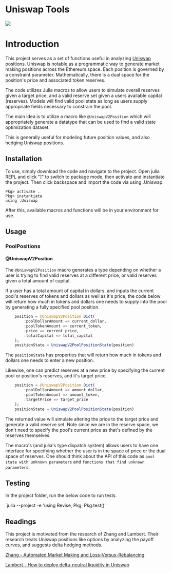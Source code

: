# Uniswap Tools

![](https://github.com/jfarid27/UniswapTools.jl/actions/workflows/CI.yml/badge.svg)

# Introduction

This project serves as a set of functions useful in analyzing [Uniswap](https://uniswap.org/)
positions. Uniswap is notable as a programmatic way to generate
market making positions across the Ethereum space. Each position
is governed by a constraint parameter. Mathematically, there
is a dual space for the position's price and associated token
reserves.

The code utilizes Julia macros to allow users to simulate overall
reserves given a target price, and a valid reserve set given a users
available capital (reserves). Models will find valid pool state as
long as users supply appropriate fields necessary to constrain the
pool.

The main idea is to utilize a macro like `@UniswapV2Position` which
will appropriately generate a datatype that can be used to find a
valid state optimization dataset.

This is generally useful for modeling future position values, and also
hedging Uniswap positions.

## Installation

To use, simply download the code and navigate to the project.
Open julia REPL and click "]" to switch to package mode, then
activate and instantiate the project. Then click backspace
and import the code via using .Uniswap.

```
Pkg> activate .
Pkg> instantiate
using .Uniswap
```

After this, available macros and functions will be in your
environment for use.

## Usage

### PoolPositions

#### @UniswapV2Position

The `@UniswapV2Position` macro generates a type depending on whether
a user is trying to find valid reserves at a different price, or
valid reserves given a total amount of capital.

If a user has a total amount of capital in dollars, and inputs the
current pool's reserves of tokens and dollars as well as it's price,
the code below will return how much in tokens and dollars one needs
to supply into the pool by generating a fully specified pool position.

```julia
    position = @UniswapV2Position Dict(
        :poolDollarAmount => current_dollar,
        :poolTokenAmount => current_token,
        :price => current_price,
        :totalCapital => total_capital
    );
    positionState = UniswapV2PoolPositionState(position)
```

The `positionState` has properties that will return how much in tokens
and dollars one needs to enter a new position.

Likewise, one can predict reserves at a new price by specifying
the current pool or position's reserves, and it's target price.

```julia
    position = @UniswapV2Position Dict(
        :poolDollarAmount => amount_dollar,
        :poolTokenAmount => amount_token,
        :targetPrice => target_price
    );
    positionState = UniswapV2PoolPositionState(position)
```

The returned value will simulate altering the price to the target
price and generate a valid reserve set. Note since we are in the
reserve space, we don't need to specify the pool's current price
as that's defined by the reserves themselves.

The macro's (and julia's type dispatch system) allows users to have
one interface for specifying whether the user is in the space of price
or the dual space of reserves. One should think about the API of
this code as `pool state with unknown parameters` and
`functions that find unknown parameters`.


## Testing

In the project folder, run the below code to run tests.

`julia --project -e 'using Revise, Pkg; Pkg.test()'

## Readings

This project is motivated from the research of Zhang and Lambert.
Their research treats Uniswap positions like options by analyzing
the payoff curves, and suggests delta hedging methods.

[Zhang - Automated Market Making and Loss-Versus-Rebalancing](https://arxiv.org/abs/2208.06046)

[Lambert - How to deploy delta-neutral liquidity in Uniswap](https://lambert-guillaume.medium.com/how-to-deploy-delta-neutral-liquidity-in-uniswap-or-why-euler-finance-is-a-game-changer-for-lps-1d91efe1e8ac)